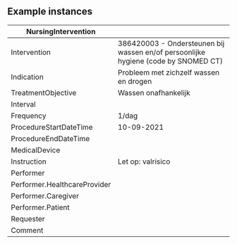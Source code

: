 ## Example instances

| NursingIntervention |                   |
|---------------------|-------------------| 
|Intervention | 386420003 - Ondersteunen bij wassen en/of persoonlijke hygiene (code by SNOMED CT)  
|Indication | Probleem met zichzelf wassen en drogen
|TreatmentObjective | Wassen onafhankelijk
|Interval | 
|Frequency | 1/dag
|ProcedureStartDateTime | 10-09-2021
|ProcedureEndDateTime | 
|MedicalDevice | 
|Instruction | Let op: valrisico
|Performer | 
|Performer.HealthcareProvider | 
|Performer.Caregiver | 
|Performer.Patient | 
|Requester | 
|Comment | 